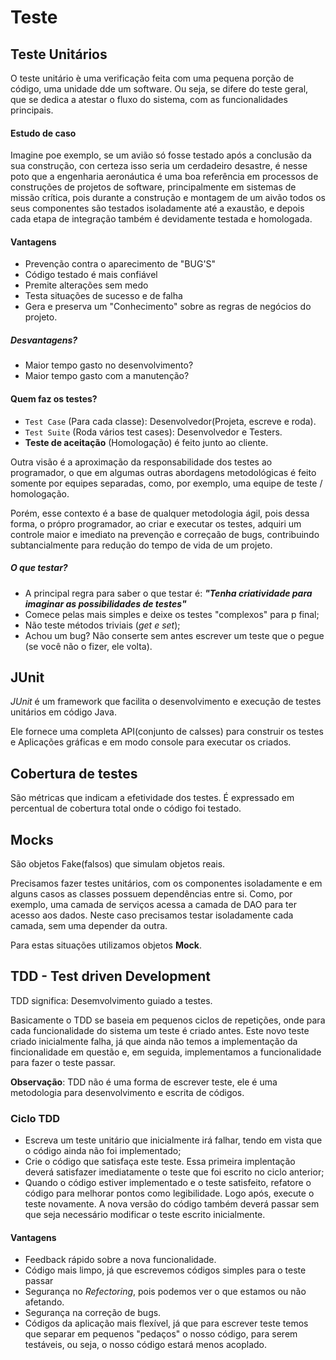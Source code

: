 # Teste

## Teste Unitários

O teste unitário è uma verificação feita com uma pequena porção de código, uma unidade dde um software. Ou seja, se difere do teste geral, que se dedica a atestar o fluxo do sistema, com as funcionalidades principais.

#### Estudo de caso

Imagine poe exemplo, se um avião só fosse testado após a conclusão da sua construção, con certeza isso seria um cerdadeiro desastre, é nesse poto que a engenharia aeronáutica é uma boa referência em processos de construções de projetos de software, principalmente em sistemas de missão crítica, pois durante a construção e montagem de um aivão todos os seus componentes são testados isoladamente até a exaustão, e depois cada etapa de integração também é devidamente testada e homologada.

#### Vantagens

- Prevenção contra o aparecimento de "BUG'S"
- Código testado é mais confiável
- Premite alterações sem medo
- Testa situações de sucesso e de falha
- Gera e preserva um "Conhecimento" sobre as regras de negócios do projeto.

##### Desvantagens?

- Maior tempo gasto no desenvolvimento?
- Maior tempo gasto com a manutenção?

#### Quem faz os testes?

- `Test Case` (Para cada classe): Desenvolvedor(Projeta, escreve e roda).
- `Test Suite` (Roda vários test cases): Desenvolvedor e Testers.
- **Teste de aceitação** (Homologação) é feito junto ao cliente.

Outra visão é a aproximação da responsabilidade dos testes ao programador, o que em algumas outras abordagens metodológicas é feito somente por equipes separadas, como, por exemplo, uma equipe de teste / homologação.

Porém, esse contexto é a base de qualquer metodologia ágil, pois dessa forma, o própro programador, ao criar e executar os testes, adquiri um controle maior e imediato na prevenção e correçaão de bugs, contribuindo subtancialmente para redução do tempo de vida de um projeto.

##### O que testar?

- A principal regra para saber o que testar é: ***"Tenha criatividade para imaginar as possibilidades de testes"***
- Comece pelas mais simples e deixe os testes "complexos" para p final;
- Não teste métodos triviais (*get e set*);
- Achou um bug? Não conserte sem antes escrever um teste que o pegue (se você não o fizer, ele volta).

## JUnit

*JUnit* é um framework que facilita o desenvolvimento e execução de testes unitários em código Java.

Ele fornece uma completa API(conjunto de calsses) para construir os testes e Aplicações gráficas e em modo console para executar os criados.

## Cobertura de testes

São métricas que indicam a efetividade dos testes. É expressado em percentual de cobertura total onde o código foi testado.

## Mocks

São objetos Fake(falsos) que simulam objetos reais.

Precisamos fazer testes unitários, com os componentes isoladamente e em alguns casos as classes possuem dependências entre si. Como, por exemplo, uma camada de serviços acessa a camada de DAO para ter acesso aos dados. Neste caso precisamos testar isoladamente cada camada, sem uma depender da outra.

Para estas situações utilizamos objetos **Mock**.

## TDD - Test driven Development

TDD significa: Desemvolvimento guiado a testes.

Basicamente o TDD se baseia em pequenos ciclos de repetições, onde para cada funcionalidade do sistema um teste é criado antes. Este novo teste criado inicialmente falha, já que ainda não temos a implementação da fincionalidade em questão e, em seguida, implementamos a funcionalidade para fazer o teste passar.

**Observação**: TDD não é uma forma de escrever teste, ele é uma metodologia para desenvolvimento e escrita de códigos.

### Ciclo TDD

- Escreva um teste unitário que inicialmente irá falhar, tendo em vista que o código ainda não foi implementado;
- Crie o código que satisfaça este teste. Essa primeira implentação deverá satisfazer imediatamente o teste que foi escrito no ciclo anterior;
- Quando o código estiver implementado e o teste satisfeito, refatore o código para melhorar pontos como legibilidade. Logo após, execute o teste novamente. A nova versão do código também deverá passar sem que seja necessário modificar o teste escrito inicialmente.

#### Vantagens

- Feedback rápido sobre a nova funcionalidade.
- Código mais limpo, já que escrevemos códigos simples para o teste passar
- Segurança no *Refectoring*, pois podemos ver o que estamos ou não afetando.
- Segurança na correção de bugs.
- Códigos da aplicação mais flexível, já que para escrever teste temos que separar em pequenos "pedaços" o nosso código, para serem testáveis, ou seja, o nosso código estará menos acoplado.